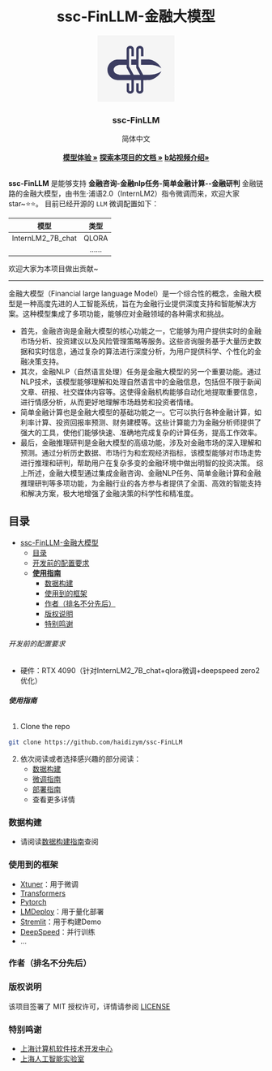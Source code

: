 <div align="center"> 

#  ssc-FinLLM-金融大模型

</div>

<p align="center">
  <a href="https://github.com/haidizym/ssc-FinLLM">
    <img src="./doc/images/logo.png" alt="Logo" width="30%">
  </a>


<h3 align="center">ssc-FinLLM</h3>

  <p align="center">
      简体中文
    <br />
    <br />
    <a href="https://openxlab.org.cn/apps/detail/zhuyamei/ssc-FinLLM2"><strong>模型体验 »</strong></a>
    <a href="https://github.com/haidizym/ssc-FinLLM"><strong>探索本项目的文档 »</strong></a>
    <a href="https://www.bilibili.com/video/BV1Z1421D7Hq"><strong>b站视频介绍»</strong></a>
    <br />
    <br />
  </p>

</p>

<!-- 本篇README.md面向开发者 -->

**ssc-FinLLM** 是能够支持 **金融咨询-金融nlp任务-简单金融计算--金融研判** 金融链路的金融大模型，由书生·浦语2.0（InternLM2）指令微调而来，欢迎大家star~⭐⭐。
目前已经开源的 `LLM` 微调配置如下：

<div align="center">

|         模型          |   类型   |
| :-------------------: | :------: |
|   InternLM2_7B_chat   |  QLORA   |
||          ……           |    ……    |

</div>

欢迎大家为本项目做出贡献~

---

金融大模型（Financial large language  Model）是一个综合性的概念，金融大模型是一种高度先进的人工智能系统，旨在为金融行业提供深度支持和智能解决方案。这种模型集成了多项功能，能够应对金融领域的各种需求和挑战。
- 首先，金融咨询是金融大模型的核心功能之一，它能够为用户提供实时的金融市场分析、投资建议以及风险管理策略等服务。这些咨询服务基于大量历史数据和实时信息，通过复杂的算法进行深度分析，为用户提供科学、个性化的金融决策支持。
- 其次，金融NLP（自然语言处理）任务是金融大模型的另一个重要功能。通过NLP技术，该模型能够理解和处理自然语言中的金融信息，包括但不限于新闻文章、研报、社交媒体内容等。这使得金融机构能够自动化地提取重要信息，进行情感分析，从而更好地理解市场趋势和投资者情绪。
- 简单金融计算也是金融大模型的基础功能之一。它可以执行各种金融计算，如利率计算、投资回报率预测、财务建模等。这些计算能力为金融分析师提供了强大的工具，使他们能够快速、准确地完成复杂的计算任务，提高工作效率。
- 最后，金融推理研判是金融大模型的高级功能，涉及对金融市场的深入理解和预测。通过分析历史数据、市场行为和宏观经济指标，该模型能够对市场走势进行推理和研判，帮助用户在复杂多变的金融环境中做出明智的投资决策。
综上所述，金融大模型通过集成金融咨询、金融NLP任务、简单金融计算和金融推理研判等多项功能，为金融行业的各方参与者提供了全面、高效的智能支持和解决方案，极大地增强了金融决策的科学性和精准度。



## 目录

- [ssc-FinLLM-金融大模型](#ssc-FinLLM-金融大模型)
  - [目录](#目录)
  - [开发前的配置要求](#开发前的配置要求)
  - [**使用指南**](#使用指南)
    - [数据构建](#数据构建)
    - [使用到的框架](#使用到的框架)
    - [作者（排名不分先后）](#作者排名不分先后)
    - [版权说明](#版权说明)
    - [特别鸣谢](#特别鸣谢)

###### 开发前的配置要求

- 硬件：RTX 4090（针对InternLM2_7B_chat+qlora微调+deepspeed zero2优化）

###### **使用指南**

1. Clone the repo

```sh
git clone https://github.com/haidizym/ssc-FinLLM
```

2. 依次阅读或者选择感兴趣的部分阅读：
   - [数据构建](#数据构建)
   - [微调指南](#微调指南)
   - [部署指南](#部署指南)
   - 查看更多详情

### 数据构建

- 请阅读[数据构建指南](generate-data/generate_tutorial.md)查阅


### 使用到的框架

- [Xtuner](https://github.com/InternLM/xtuner)：用于微调
- [Transformers](https://github.com/huggingface/transformers)
- [Pytorch](https://pytorch.org/)
- [LMDeploy](https://github.com/InternLM/lmdeploy/)：用于量化部署
- [Stremlit](https://streamlit.io/)：用于构建Demo
- [DeepSpeed](https://github.com/microsoft/DeepSpeed)：并行训练
- …


### 作者（排名不分先后）


### 版权说明

该项目签署了 MIT 授权许可，详情请参阅 [LICENSE](https://github.com/haidizym/ssc-FinLLM/blob/main/LICENSE)

### 特别鸣谢

- [上海计算机软件技术开发中心](https://www.sscenter.sh.cn/)
- [上海人工智能实验室](https://www.shlab.org.cn/)


